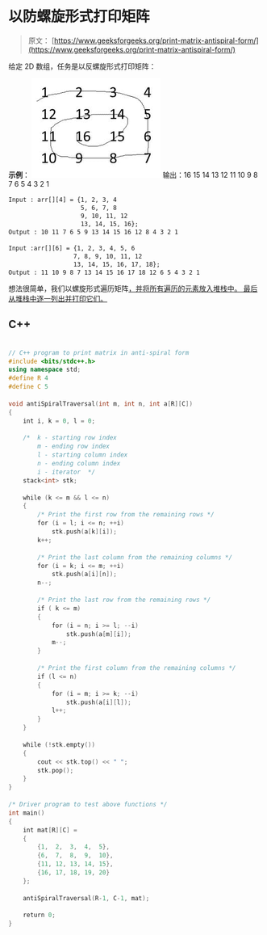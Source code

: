 # 以防螺旋形式打印矩阵

> 原文： [https://www.geeksforgeeks.org/print-matrix-antispiral-form/](https://www.geeksforgeeks.org/print-matrix-antispiral-form/)

给定 2D 数组，任务是以反螺旋形式打印矩阵：

**示例**：
[![spiral](img/efba9209671638c17348ccb8017fde31.png)](https://media.geeksforgeeks.org/wp-content/uploads/spiral1.jpg) 
输出：16 15 14 13 12 11 10 9 8 7 6 5 4 3 2 1

```
Input : arr[][4] = {1, 2, 3, 4
                    5, 6, 7, 8
                    9, 10, 11, 12
                    13, 14, 15, 16};
Output : 10 11 7 6 5 9 13 14 15 16 12 8 4 3 2 1

Input :arr[][6] = {1, 2, 3, 4, 5, 6
                  7, 8, 9, 10, 11, 12
                  13, 14, 15, 16, 17, 18};
Output : 11 10 9 8 7 13 14 15 16 17 18 12 6 5 4 3 2 1

```



想法很简单，我们以螺旋形式遍历矩阵[，并将所有遍历的元素放入堆栈中。 最后从堆栈中逐一列出并打印它们。](https://www.geeksforgeeks.org/print-a-given-matrix-in-spiral-form/) 

## C++ 

```cpp

// C++ program to print matrix in anti-spiral form 
#include <bits/stdc++.h> 
using namespace std; 
#define R 4 
#define C 5 

void antiSpiralTraversal(int m, int n, int a[R][C]) 
{ 
    int i, k = 0, l = 0; 

    /*  k - starting row index 
        m - ending row index 
        l - starting column index 
        n - ending column index 
        i - iterator  */
    stack<int> stk; 

    while (k <= m && l <= n) 
    { 
        /* Print the first row from the remaining rows */
        for (i = l; i <= n; ++i) 
            stk.push(a[k][i]); 
        k++; 

        /* Print the last column from the remaining columns */
        for (i = k; i <= m; ++i) 
            stk.push(a[i][n]); 
        n--; 

        /* Print the last row from the remaining rows */
        if ( k <= m) 
        { 
            for (i = n; i >= l; --i) 
                stk.push(a[m][i]); 
            m--; 
        } 

        /* Print the first column from the remaining columns */
        if (l <= n) 
        { 
            for (i = m; i >= k; --i) 
                stk.push(a[i][l]); 
            l++; 
        } 
    } 

    while (!stk.empty()) 
    { 
        cout << stk.top() << " "; 
        stk.pop(); 
    } 
} 

/* Driver program to test above functions */
int main() 
{ 
    int mat[R][C] = 
    { 
        {1,  2,  3,  4,  5}, 
        {6,  7,  8,  9,  10}, 
        {11, 12, 13, 14, 15}, 
        {16, 17, 18, 19, 20} 
    }; 

    antiSpiralTraversal(R-1, C-1, mat); 

    return 0; 
} 

```